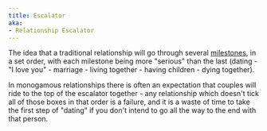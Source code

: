 ```yaml
---
title: Escalator
aka:
- Relationship Escalator
---
```

The idea that a traditional relationship will go through several [milestones](#Milestone),
in a set order, with each milestone being more "serious" than the last
(dating - "I love you" - marriage - living together - having children - dying together).

In monogamous relationships there is often an expectation that couples will
ride to the top of the escalator together - any relationship which doesn't
tick all of those boxes in that order is a failure, and it is a waste of time
to take the first step of "dating" if you don't intend to go all the way to
the end with that person.
